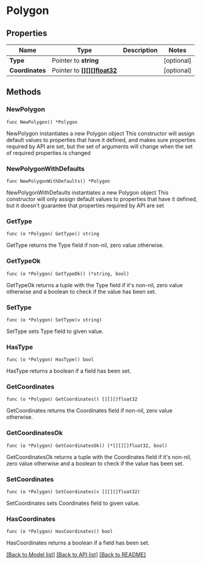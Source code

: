 # Polygon

## Properties

Name | Type | Description | Notes
------------ | ------------- | ------------- | -------------
**Type** | Pointer to **string** |  | [optional] 
**Coordinates** | Pointer to [**[][][]float32**]([][]float32.md) |  | [optional] 

## Methods

### NewPolygon

`func NewPolygon() *Polygon`

NewPolygon instantiates a new Polygon object
This constructor will assign default values to properties that have it defined,
and makes sure properties required by API are set, but the set of arguments
will change when the set of required properties is changed

### NewPolygonWithDefaults

`func NewPolygonWithDefaults() *Polygon`

NewPolygonWithDefaults instantiates a new Polygon object
This constructor will only assign default values to properties that have it defined,
but it doesn't guarantee that properties required by API are set

### GetType

`func (o *Polygon) GetType() string`

GetType returns the Type field if non-nil, zero value otherwise.

### GetTypeOk

`func (o *Polygon) GetTypeOk() (*string, bool)`

GetTypeOk returns a tuple with the Type field if it's non-nil, zero value otherwise
and a boolean to check if the value has been set.

### SetType

`func (o *Polygon) SetType(v string)`

SetType sets Type field to given value.

### HasType

`func (o *Polygon) HasType() bool`

HasType returns a boolean if a field has been set.

### GetCoordinates

`func (o *Polygon) GetCoordinates() [][][]float32`

GetCoordinates returns the Coordinates field if non-nil, zero value otherwise.

### GetCoordinatesOk

`func (o *Polygon) GetCoordinatesOk() (*[][][]float32, bool)`

GetCoordinatesOk returns a tuple with the Coordinates field if it's non-nil, zero value otherwise
and a boolean to check if the value has been set.

### SetCoordinates

`func (o *Polygon) SetCoordinates(v [][][]float32)`

SetCoordinates sets Coordinates field to given value.

### HasCoordinates

`func (o *Polygon) HasCoordinates() bool`

HasCoordinates returns a boolean if a field has been set.


[[Back to Model list]](../README.md#documentation-for-models) [[Back to API list]](../README.md#documentation-for-api-endpoints) [[Back to README]](../README.md)



